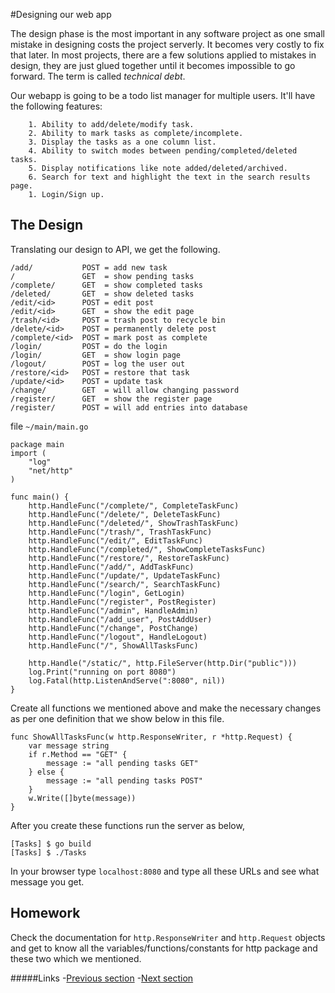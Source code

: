 #Designing our web app

The design phase is the most important in any software project as one small mistake in designing costs the project serverly. It becomes very costly to fix that later. In most projects, there are a few solutions applied to mistakes in design, they are just glued together until it becomes impossible to go forward. The term is called _technical debt_.

Our webapp is going to be a todo list manager for multiple users. It'll have the following features:

		1. Ability to add/delete/modify task.
		2. Ability to mark tasks as complete/incomplete.
		3. Display the tasks as a one column list.
		4. Ability to switch modes between pending/completed/deleted tasks.
		5. Display notifications like note added/deleted/archived. 
		6. Search for text and highlight the text in the search results page.
        1. Login/Sign up.

## The Design

Translating our design to API, we get the following.

    /add/           POST = add new task
	/               GET	 = show pending tasks
    /complete/      GET  = show completed tasks
    /deleted/       GET  = show deleted tasks
    /edit/<id>      POST = edit post
    /edit/<id>      GET  = show the edit page
    /trash/<id>     POST = trash post to recycle bin
    /delete/<id>    POST = permanently delete post
    /complete/<id>  POST = mark post as complete
    /login/         POST = do the login
    /login/         GET  = show login page  
    /logout/        POST = log the user out
    /restore/<id>   POST = restore that task
    /update/<id>    POST = update task
    /change/        GET  = will allow changing password
    /register/      GET  = show the register page
    /register/      POST = will add entries into database

file `~/main/main.go`

    package main
    import (
        "log"
        "net/http"
    )

    func main() {
        http.HandleFunc("/complete/", CompleteTaskFunc)
        http.HandleFunc("/delete/", DeleteTaskFunc)
        http.HandleFunc("/deleted/", ShowTrashTaskFunc)
        http.HandleFunc("/trash/", TrashTaskFunc)
        http.HandleFunc("/edit/", EditTaskFunc)
        http.HandleFunc("/completed/", ShowCompleteTasksFunc)
        http.HandleFunc("/restore/", RestoreTaskFunc)
        http.HandleFunc("/add/", AddTaskFunc)
        http.HandleFunc("/update/", UpdateTaskFunc)
        http.HandleFunc("/search/", SearchTaskFunc)
        http.HandleFunc("/login", GetLogin)
        http.HandleFunc("/register", PostRegister)
        http.HandleFunc("/admin", HandleAdmin)
        http.HandleFunc("/add_user", PostAddUser)
        http.HandleFunc("/change", PostChange)
        http.HandleFunc("/logout", HandleLogout)
        http.HandleFunc("/", ShowAllTasksFunc)

        http.Handle("/static/", http.FileServer(http.Dir("public")))
        log.Print("running on port 8080")
        log.Fatal(http.ListenAndServe(":8080", nil))
    }

Create all functions we mentioned above and make the necessary changes as per one definition that we show below in this file.

    func ShowAllTasksFunc(w http.ResponseWriter, r *http.Request) {
        var message string
        if r.Method == "GET" {
            message := "all pending tasks GET"
        } else {
            message := "all pending tasks POST"
        }
        w.Write([]byte(message))
    }

After you create these functions run the server as below,
 
    [Tasks] $ go build
    [Tasks] $ ./Tasks
	
In your browser type `localhost:8080` and type all these URLs and see what message you get.

## Homework

Check the documentation for `http.ResponseWriter` and `http.Request` objects and get to know all the variables/functions/constants for http package and these two which we mentioned.

#####Links
-[Previous section](manuscript/2.0implementationBasics.md)
-[Next section](manuscript/2.2database.md)
